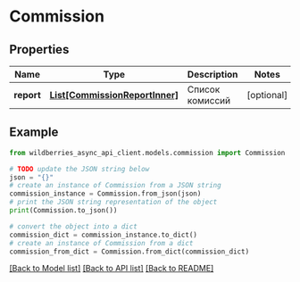# Commission


## Properties

Name | Type | Description | Notes
------------ | ------------- | ------------- | -------------
**report** | [**List[CommissionReportInner]**](CommissionReportInner.md) | Список комиссий | [optional] 

## Example

```python
from wildberries_async_api_client.models.commission import Commission

# TODO update the JSON string below
json = "{}"
# create an instance of Commission from a JSON string
commission_instance = Commission.from_json(json)
# print the JSON string representation of the object
print(Commission.to_json())

# convert the object into a dict
commission_dict = commission_instance.to_dict()
# create an instance of Commission from a dict
commission_from_dict = Commission.from_dict(commission_dict)
```
[[Back to Model list]](../README.md#documentation-for-models) [[Back to API list]](../README.md#documentation-for-api-endpoints) [[Back to README]](../README.md)


